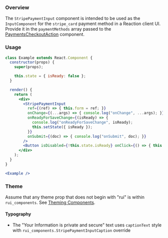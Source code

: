 ### Overview

The `StripePaymentInput` component is intended to be used as the `InputComponent` for the `stripe_card` payment method in a Reaction client UI. Provide it in the `paymentMethods` array passed to the [PaymentsCheckoutAction](./#!/PaymentsCheckoutAction) component.

### Usage

```jsx
class Example extends React.Component {
  constructor(props) {
    super(props);

    this.state = { isReady: false };
  }

  render() {
    return (
      <div>
        <StripePaymentInput
          ref={(ref) => { this.form = ref; }}
          onChange={(...args) => { console.log("onChange", ...args); }}
          onReadyForSaveChange={(isReady) => {
            console.log("onReadyForSaveChange", isReady);
            this.setState({ isReady });
          }}
          onSubmit={(doc) => { console.log("onSubmit", doc); }}
        />
        <Button isDisabled={!this.state.isReady} onClick={() => { this.form.submit(); }}>Submit</Button>
      </div>
    );
  }
}

<Example />
```

### Theme

Assume that any theme prop that does not begin with "rui" is within `rui_components`. See [Theming Components](./#!/Theming%20Components).

#### Typography

- The "Your Information is private and secure" text uses `captionText` style with `rui_components.StripePaymentInputCaption` override
